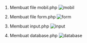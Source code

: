 
1. Membuat file mobil.php
![mobil](https://user-images.githubusercontent.com/127073979/230782178-10b7ff00-c1f1-4990-a624-b4bfa10fad3f.jpeg)

2. Membuat file form.php
![form](https://user-images.githubusercontent.com/127073979/230782224-3804f0af-4abf-4235-9d8f-4be18e655458.jpeg)

3. Membuat input.php
![input](https://user-images.githubusercontent.com/127073979/230782289-51fdd1ee-1a89-4e0d-84bb-25b3732b1a79.jpeg)

4. Membuat database.php
![database](https://user-images.githubusercontent.com/127073979/230782259-5544653d-9ba7-4f27-bd86-5c34097612b5.jpeg)
 
